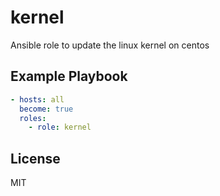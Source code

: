 kernel
=========

Ansible role to update the linux kernel on centos

Example Playbook
----------------

```yaml
- hosts: all
  become: true
  roles:
    - role: kernel
```

License
-------

MIT